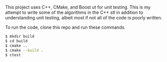 This project uses C++, CMake, and Boost ut for unit testing. This is my attempt to write some of the algorithms in the C++ stl in addition to understanding unit testing, albeit most if not all of the code is poorly written.

To run the code, clone this repo and run these commands.
```bash
$ mkdir build
$ cd build
$ cmake ..
$ cmake --build .
$ ctest
```
